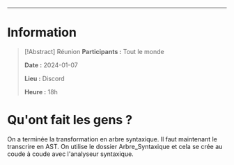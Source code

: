 
---

# Information

>[!Abstract] Réunion
>**Participants :** Tout le monde
>
>**Date :** 2024-01-07
>
>**Lieu :** Discord
>
>**Heure :** 18h

# Qu'ont fait les gens ? 

On a terminée la transformation en arbre syntaxique. Il faut maintenant le transcrire en AST. On utilise le dossier Arbre_Syntaxique et cela se crée au coude à coude avec l'analyseur syntaxique.

